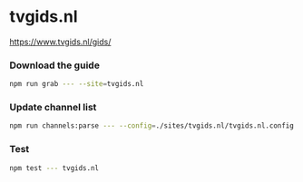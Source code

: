 # tvgids.nl

https://www.tvgids.nl/gids/

### Download the guide

```sh
npm run grab --- --site=tvgids.nl
```

### Update channel list

```sh
npm run channels:parse --- --config=./sites/tvgids.nl/tvgids.nl.config.js --output=./sites/tvgids.nl/tvgids.nl.channels.xml
```

### Test

```sh
npm test --- tvgids.nl
```
